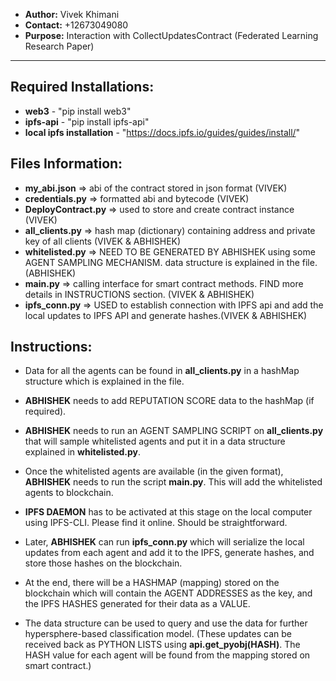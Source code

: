 -	**Author:** Vivek Khimani
-	**Contact:** +12673049080
-	**Purpose:** Interaction with CollectUpdatesContract (Federated Learning Research Paper)
-------

## Required Installations: 
-	**web3** - "pip install web3"
-	**ipfs-api** - "pip install ipfs-api"
-	**local ipfs installation** - "https://docs.ipfs.io/guides/guides/install/"



##	Files Information:
-	**my_abi.json** => abi of the contract stored in json format (VIVEK)
-	**credentials.py** => formatted abi and bytecode (VIVEK)
-	**DeployContract.py** => used to store and create contract instance (VIVEK)
-	**all_clients.py** => hash map (dictionary) containing address and private key of all clients (VIVEK & ABHISHEK)
-	**whitelisted.py** => NEED TO BE GENERATED BY ABHISHEK using some AGENT SAMPLING MECHANISM. data structure is explained in the file. (ABHISHEK)
-	**main.py** => calling interface for smart contract methods. FIND more details in INSTRUCTIONS section. (VIVEK & ABHISHEK) 
-	**ipfs_conn.py** => USED to establish connection with IPFS api and add the local updates to IPFS API and generate hashes.(VIVEK & ABHISHEK)



##	Instructions:
-	Data for all the agents can be found in **all_clients.py** in a hashMap structure which is explained in the file. 
-	**ABHISHEK** needs to add REPUTATION SCORE data to the hashMap (if required).
-	**ABHISHEK** needs to run an AGENT SAMPLING SCRIPT on **all_clients.py** that will sample whitelisted agents and put it in a data structure explained in **whitelisted.py**.
-	Once the whitelisted agents are available (in the given format), **ABHISHEK** needs to run the script **main.py**. This will add the whitelisted agents to blockchain.

-	**IPFS DAEMON** has to be activated at this stage on the local computer using IPFS-CLI. Please find it online. Should be straightforward.

-	Later, **ABHISHEK** can run **ipfs_conn.py** which will serialize the local updates from each agent and add it to the IPFS, generate hashes, and store those hashes on the blockchain. 
-	At the end, there will be a HASHMAP (mapping) stored on the blockchain which will contain the AGENT ADDRESSES as the key, and the IPFS HASHES generated for their data as a VALUE. 
-	The data structure can be used to query and use the data for further hypersphere-based classification model. (These updates can be received back as PYTHON LISTS using **api.get_pyobj(HASH)**. The HASH value for each agent will be found from the mapping stored on smart contract.)
 
